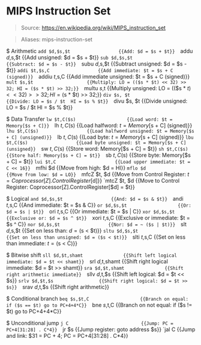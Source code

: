 # MIPS Instruction Set

> Source: https://en.wikipedia.org/wiki/MIPS_instruction_set

> Aliases: mips-instruction-set

$ Arithmetic
    `add $d,$s,$t                  {{Add: $d = $s + $t}} 
    `addu $d,$s,$t                 {{Add unsigned: $d = $s + $t}} 
    `sub $d,$s,$t                  {{Subtract: $d = $s - $t}} 
    `subu $d,$s,$t                 {{Subtract unsigned: $d = $s - $t}} 
    `addi $t,$s,C                  {{Add immediate: $t = $s + C (signed)}} 
    `addiu $t,$s,C                 {{Add immediate unsigned: $t = $s + C (signed)}} 
    `mult $s,$t                    {{Multiply: LO = (($s * $t) << 32) >> 32; HI = ($s * $t) >> 32;}} 
    `multu $s,$t                   {{Multiply unsigned: LO = (($s * $t) << 32) >> 32; HI = ($s * $t) >> 32;}} 
    `div $s, $t                    {{Divide: LO = $s / $t  HI = $s % $t}} 
    `divu $s, $t                   {{Divide unsigned: LO = $s / $t  HI = $s % $t}} 

$ Data Transfer
    `lw $t,C($s)                   {{Load word: $t = Memory[$s + C]}} 
    `lh $t,C($s)                   {{Load halfword: $t = Memory[$s + C] (signed)}} 
    `lhu $t,C($s)                  {{Load halfword unsigned: $t = Memory[$s + C] (unsigned)}} 
    `lb $t,C($s)                   {{Load byte: $t = Memory[$s + C] (signed)}} 
    `lbu $t,C($s)                  {{Load byte unsigned: $t = Memory[$s + C] (unsigned}} 
    `sw $t,C($s)                   {{Store word: Memory[$s + C] = $t}} 
    `sh $t,C($s)                   {{Store half: Memory[$s + C] = $t}} 
    `sb $t,C($s)                   {{Store byte: Memory[$s + C] = $t}} 
    `lui $t,C                      {{Load upper immediate: $t = C << 16}} 
    `mfhi $d                       {{Move from high: $d = HI}} 
    `mflo $d                       {{Move from low: $d = LO}} 
    `mfcZ $t, $d                   {{Move from Control Register: $t = Coprocessor[Z].ControlRegister[$d]}} 
    `mtcZ $t, $d                   {{Move to Control Register: Coprocessor[Z].ControlRegister[$d] = $t}} 

$ Logical
    `and $d,$s,$t                  {{And: $d = $s & $t}} 
    `andi $t,$s,C                  {{And immediate: $t = $s & C}} 
    `or $d,$s,$t                   {{Or: $d = $s | $t}} 
    `ori $t,$s,C                   {{Or immediate: $t = $s | C}} 
    `xor $d,$s,$t                  {{Exclusive or: $d = $s ^ $t}} 
    `xori $t,$s,C                  {{Exclusive or immediate: $t = $s ^ C}} 
    `nor $d,$s,$t                  {{Nor: $d = ~ ($s | $t)}} 
    `slt $d,$s,$t                  {{Set on less than: $d = ($s < $t)}} 
    `sltu $d,$s,$t                 {{Set on less than unsigned: $d = ($s < $t)}} 
    `slti $t,$s,C                  {{Set on less than immediate: $t = ($s < C)}} 

$ Bitwise shift
    `sll $d,$t,shamt               {{Shift left logical immediate: $d = $t << shamt}} 
    `srl $d,$t,shamt               {{Shift right logical immediate: $d = $t >> shamt}} 
    `sra $d,$t,shamt               {{Shift right arithmetic immediate}} 
    `sllv $d,$t,$s                 {{Shift left logical: $d = $t << $s}} 
    `srlv $d,$t,$s                 {{Shift right logical: $d = $t >> $s}} 
    `srav $d,$t,$s                 {{Shift right arithmetic}} 

$ Conditional branch
    `beq $s,$t,C                   {{Branch on equal: if ($s == $t) go to PC+4+4*C}} 
    `bne $s,$t,C                   {{Branch on not equal: if ($s != $t) go to PC+4+4*C}} 

$ Unconditional jump
    `j C                           {{Jump: PC = PC+4[31:28] . C*4}} 
    `jr $s                         {{Jump register: goto address $s}} 
    `jal C                         {{Jump and link: $31 = PC + 4; PC = PC+4[31:28] . C*4}} 

